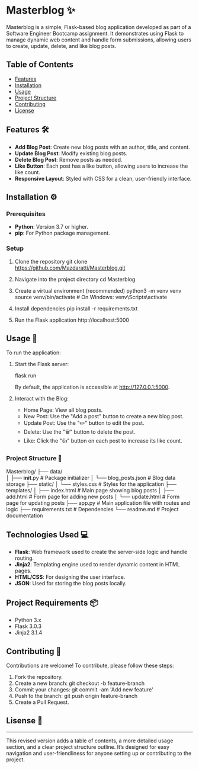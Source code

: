 # Masterblog ✨

Masterblog is a simple, Flask-based blog application developed as part of a Software Engineer Bootcamp assignment. It demonstrates using Flask to manage dynamic web content and handle form submissions, allowing users to create, update, delete, and like blog posts.

## Table of Contents
- [Features](#features)
- [Installation](#installation)
- [Usage](#usage)
- [Project Structure](#project-structure)
- [Contributing](#contributing)
- [License](#license)

## Features 🛠

- **Add Blog Post**: Create new blog posts with an author, title, and content.
- **Update Blog Post**: Modify existing blog posts.
- **Delete Blog Post**: Remove posts as needed.
- **Like Button**: Each post has a like button, allowing users to increase the like count.
- **Responsive Layout**: Styled with CSS for a clean, user-friendly interface.

## Installation ⚙

### Prerequisites
- **Python**: Version 3.7 or higher.
- **pip**: For Python package management.

### Setup
1. Clone the repository
   git clone https://github.com/Mazdaratti/Masterblog.git

2. Navigate into the project directory
   cd Masterblog

3. Create a virtual environment (recommended)
   python3 -m venv venv
   source venv/bin/activate  # On Windows: venv\Scripts\activate

4. Install dependencies
   pip install -r requirements.txt

5. Run the Flask application
   http://localhost:5000

## Usage 📖

To run the application:

1. Start the Flask server:

    flask run

    By default, the application is accessible at http://127.0.0.1:5000.

2. Interact with the Blog:

   - Home Page: View all blog posts.
   - New Post: Use the "Add a post" button to create a new blog post.
   - Update Post: Use the "✏️" button to edit the post.
   - Delete: Use the "🗑️" button to delete the post.
   - Like: Click the "👍" button on each post to increase its like count.

### Project Structure 📂

Masterblog/
├── data/                    
│   ├── __init__.py             # Package initializer
│   └── blog_posts.json         # Blog data storage
├── static/
│   └── styles.css              # Styles for the application
├── templates/
│   ├── index.html              # Main page showing blog posts
│   ├── add.html                # Form page for adding new posts
│   └── update.html             # Form page for updating posts
├── app.py                      # Main application file with routes and logic
├── requirements.txt            # Dependencies
└── readme.md                   # Project documentation

## Technologies Used 💻

- **Flask**: Web framework used to create the server-side logic and handle routing.
- **Jinja2**: Templating engine used to render dynamic content in HTML pages.
- **HTML/CSS**: For designing the user interface.
- **JSON**: Used for storing the blog posts locally.

## Project Requirements 📦

- Python 3.x
- Flask 3.0.3
- Jinja2 3.1.4

## Contributing 🤝

Contributions are welcome! To contribute, please follow these steps:

1. Fork the repository.
2. Create a new branch:
   git checkout -b feature-branch
3. Commit your changes:
   git commit -am 'Add new feature'
4. Push to the branch:
   git push origin feature-branch
5. Create a Pull Request.

## Lisense 📜

---

This revised version adds a table of contents, a more detailed usage section, and a clear project structure outline. It’s designed for easy navigation and user-friendliness for anyone setting up or contributing to the project.
